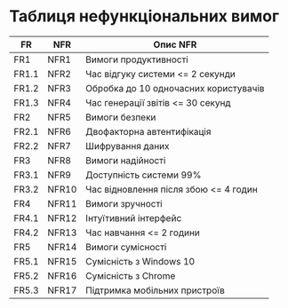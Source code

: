 # Таблиця нефункціональних вимог

| FR    | NFR   | Опис NFR                           |
|-------|-------|-----------------------------------|
| FR1   | NFR1  | Вимоги продуктивності             |
| FR1.1 | NFR2  | Час відгуку системи <= 2 секунди   |
| FR1.2 | NFR3  | Обробка до 10 одночасних користувачів |
| FR1.3 | NFR4  | Час генерації звітів <= 30 секунд  |
| FR2   | NFR5  | Вимоги безпеки                    |
| FR2.1 | NFR6  | Двофакторна автентифікація        |
| FR2.2 | NFR7  | Шифрування даних      |
| FR3   | NFR8  | Вимоги надійності                 |
| FR3.1 | NFR9  | Доступність системи 99%         |
| FR3.2 | NFR10 | Час відновлення після збою <= 4 годин |
| FR4   | NFR11 | Вимоги зручності                  |
| FR4.1 | NFR12 | Інтуїтивний інтерфейс             |
| FR4.2 | NFR13 | Час навчання <= 2 години           |
| FR5   | NFR14 | Вимоги сумісності                 |
| FR5.1 | NFR15 | Сумісність з Windows 10          |
| FR5.2 | NFR16 | Сумісність з Chrome |
| FR5.3 | NFR17 | Підтримка мобільних пристроїв     |
